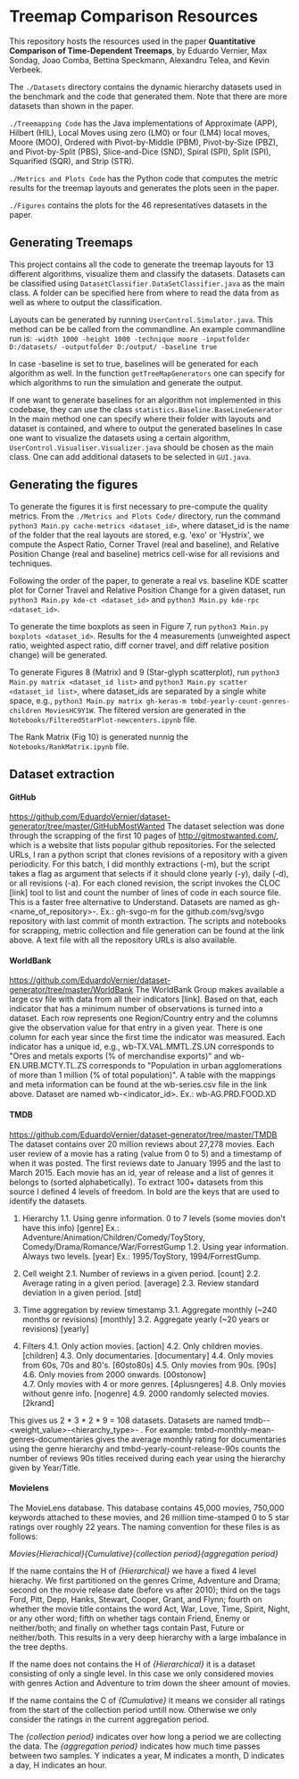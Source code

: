 # Treemap Comparison Resources
This repository hosts the resources used in the paper **Quantitative Comparison of Time-Dependent Treemaps**, by Eduardo Vernier, Max Sondag, Joao Comba, Bettina Speckmann, Alexandru Telea, and Kevin Verbeek.

The `./Datasets` directory contains the dynamic hierarchy datasets used in the benchmark and the code that generated them. Note that there are more datasets than shown in the paper.

`./Treemapping Code` has the Java implementations of Approximate (APP), Hilbert (HIL), Local Moves using zero (LM0) or four (LM4) local moves, Moore (MOO), Ordered with Pivot-by-Middle (PBM), Pivot-by-Size (PBZ), and Pivot-by-Split (PBS),
Slice-and-Dice (SND), Spiral (SPI), Split (SPI), Squarified (SQR), and Strip (STR).

`./Metrics and Plots Code` has the Python code that computes the metric results for the treemap layouts and generates the plots seen in the paper. 

`./Figures` contains the plots for the 46 representatives datasets in the paper.

## Generating Treemaps
This project contains all the code to generate the treemap layouts for 13 different algorithms, visualize them and classify the datasets. Datasets can be classified using `DatasetClassifier.DataSetClassifier.java` as the main class. A folder can be specified here from where to read the data from as well as where to output the classification.

Layouts can be generated by running `UserControl.Simulator.java`. This method can be be called from the commandline.
An example commandline run is:
`-width 1000 -height 1000 -technique moore -inputfolder D:/datasets/ -outputfolder D:/output/ -baseline true`

In case -baseline is set to true, baselines will be generated for each algorithm as well.
In the function `getTreeMapGenerators` one can specify for which algorithms to run the simulation and generate the output.

If one want to generate baselines for an algorithm not implemented in this codebase, they can use the class `statistics.Baseline.BaseLineGenerator`
In the main method one can specify where their folder with layouts and dataset is contained, and where to output the generated baselines
In case one want to visualize the datasets using a certain algorithm, `UserControl.Visualiser.Visualizer.java` should be chosen as the main class. One can add additional datasets to be selected in `GUI.java`.

## Generating the figures
To generate the figures it is first necessary to pre-compute the quality metrics. 
From the `./Metrics and Plots Code/` directory, run the command `python3 Main.py cache-metrics <dataset_id>`, where dataset_id is the name of the folder that the real layouts are stored, e.g. 'exo' or 'Hystrix', we compute the Aspect Ratio, Corner Travel (real and baseline), and Relative Position Change (real and baseline) metrics cell-wise for all revisions and techniques.

Following the order of the paper, to generate a real vs. baseline KDE scatter plot for Corner Travel and Relative Position Change for a given dataset, run `python3 Main.py kde-ct <dataset_id>` and `python3 Main.py kde-rpc <dataset_id>`. 

To generate the time boxplots as seen in Figure 7, run `python3 Main.py boxplots <dataset_id>`. Results for the 4 measurements (unweighted aspect ratio, weighted aspect ratio, diff corner travel, and diff relative position change) will be generated.

To generate Figures 8 (Matrix) and 9 (Star-glyph scatterplot), run `python3 Main.py matrix <dataset_id list>` and `python3 Main.py scatter <dataset_id list>`, where dataset_ids are separated by a single white space, e.g., `python3 Main.py matrix gh-keras-m tmbd-yearly-count-genres-children MoviesHC9Y1W`. The filtered version are generated in the `Notebooks/FilteredStarPlot-newcenters.ipynb` file.

The Rank Matrix (Fig 10) is generated nunnig the `Notebooks/RankMatrix.ipynb` file.

## Dataset extraction
#### GitHub
https://github.com/EduardoVernier/dataset-generator/tree/master/GitHubMostWanted
The dataset selection was done through the scrapping of the first 10 pages of  http://gitmostwanted.com/, which is a website that lists popular github repositories. 
For the selected URLs, I ran a python script that clones revisions of a repository with a given periodicity. For this batch, I did monthly extractions (-m), but the script takes a flag as argument that selects if it should clone yearly (-y), daily (-d), or all revisions (-a).
For each cloned revision, the script invokes the CLOC [link] tool to list and count the number of lines of code in each source file. This is a faster free alternative to Understand.
Datasets are named as gh-<name_of_repository>-<periodicity>. 
Ex.: gh-svgo-m for the github.com/svg/svgo repository with last commit of month extraction.
The scripts and notebooks for scrapping, metric collection and file generation can be found at the link above. A text file with all the repository URLs is also available.

#### WorldBank
https://github.com/EduardoVernier/dataset-generator/tree/master/WorldBank
The WorldBank Group makes available a large csv file with data from all their indicators [link]. Based on that, each indicator that has a minimum number of observations is turned into a dataset. Each row represents one Region/Country entry and the columns give the observation value for that entry in a given year. There is one column for each year since the first time the indicator was measured. Each indicator has a unique id, e.g., wb-TX.VAL.MMTL.ZS.UN corresponds to "Ores and metals exports (% of merchandise exports)" and wb-EN.URB.MCTY.TL.ZS corresponds to "Population in urban agglomerations of more than 1 million (% of total population)". A table with the mappings and meta information can be found at the wb-series.csv file in the link above.
Dataset are named wb-<indicator_id>. Ex.: wb-AG.PRD.FOOD.XD

#### TMDB
https://github.com/EduardoVernier/dataset-generator/tree/master/TMDB
The dataset contains over 20 million reviews about 27,278 movies.
Each user review of a movie has a rating (value from 0 to 5) and a timestamp of when it was posted. The first reviews date to January 1995 and the last to March 2015. 
Each movie has an id, year of release and a list of genres it belongs to (sorted alphabetically).
To extract 100+ datasets from this source I defined 4 levels of freedom. In bold are the keys that are used to identify the datasets.

1. Hierarchy
1.1. Using genre information. 0 to 7 levels (some movies don't have this info)   [genre]
Ex.: Adventure/Animation/Children/Comedy/ToyStory, Comedy/Drama/Romance/War/ForrestGump
1.2. Using year information. Always two levels.  [year]
            Ex.:  1995/ToyStory, 1994/ForrestGump.

2. Cell weight
2.1. Number of reviews in a given period.  [count]
2.2. Average rating in a given period.  [average]
2.3. Review standard deviation in a given period. [std]
    
3. Time aggregation by review timestamp
3.1. Aggregate monthly (~240 months or revisions)   [monthly]
3.2. Aggregate yearly (~20 years or revisions)   [yearly]
    
4. Filters
4.1. Only action movies.  [action]
4.2. Only children movies.  [children]
4.3. Only documentaries.  [documentary]
4.4. Only movies from 60s, 70s and 80's.  [60sto80s]
4.5. Only movies from 90s.  [90s]
4.6. Only movies from 2000 onwards. [00stonow]  
4.7. Only movies with 4 or more genres.  [4plusngeres]
4.8. Only movies without genre info.  [nogenre]
4.9. 2000 randomly selected movies.  [2krand]

This gives us 2 * 3 * 2 * 9 = 108 datasets. Datasets are named tmdb-<periodicity>-<weight_value>-<hierarchy_type>-<filter> .
For example:
tmbd-monthly-mean-genres-documentaries gives the average monthly rating for documentaries using the genre hierarchy and tmbd-yearly-count-release-90s counts the number of reviews 90s titles received during each year using the hierarchy given by Year/Title.

#### Movielens
The MovieLens database. This database contains 45,000 movies, 750,000 keywords attached to these movies, and 26 million time-stamped 0 to 5 star ratings over roughly 22 years. The naming convention for these files is as follows:

_Movies{Hierachical}{Cumulative}{collection period}{aggregation period}_

If the name contains the H of _{Hierarchical}_ we have a fixed 4 level hierachy.
We first partitioned on the genres Crime, Adventure and Drama; second on the movie release date (before vs after 2010); third on the tags Ford, Pitt, Depp, Hanks, Stewart, Cooper, Grant, and Flynn; fourth on whether the movie title contains the word Act, War, Love, Time, Spirit, Night, or any other word; fifth on whether tags contain Friend, Enemy or neither/both; and finally on whether tags contain Past, Future or neither/both. This results in a very deep hierarchy with a large imbalance in the tree depths.

If the name does not contains the H of _{Hierarchical}_ it is a dataset consisting of only a single level. In this case we only considered movies with genres Action and Adventure to trim down the sheer amount of movies.

If the name contains the C of _{Cumulative}_ it means we consider all ratings from the start of the collection period untill now. Otherwise we only consider the ratings in the current aggregation period.

The _{collection period}_ indicates over how long a period we are collecting the data. The _{aggregation period}_ indicates how much time passes between two samples. Y indicates a year, M indicates a month, D indicates a day, H indicates an hour.

